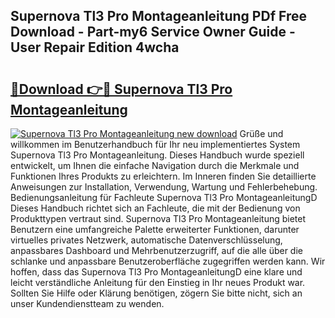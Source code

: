 ## Supernova Tl3 Pro Montageanleitung PDf Free Download - Part-my6 Service Owner Guide - User Repair Edition 4wcha

# <h2><a href="http://df7w56.blite.top/?on=Supernova+Tl3+Pro+Montageanleitung">🔗Download 👉🔴 Supernova Tl3 Pro Montageanleitung</a></h2>

[![Supernova Tl3 Pro Montageanleitung new download](https://i.imgur.com/lujVjoI.png)](http://df7w56.blite.top/?on=Supernova+Tl3+Pro+Montageanleitung)
Grüße und willkommen im Benutzerhandbuch für Ihr neu implementiertes System Supernova Tl3 Pro Montageanleitung. Dieses Handbuch wurde speziell entwickelt, um Ihnen die einfache Navigation durch die Merkmale und Funktionen Ihres Produkts zu erleichtern. Im Inneren finden Sie detaillierte Anweisungen zur Installation, Verwendung, Wartung und Fehlerbehebung. Bedienungsanleitung für Fachleute Supernova Tl3 Pro MontageanleitungD Dieses Handbuch richtet sich an Fachleute, die mit der Bedienung von Produkttypen vertraut sind. Supernova Tl3 Pro Montageanleitung bietet Benutzern eine umfangreiche Palette erweiterter Funktionen, darunter virtuelles privates Netzwerk, automatische Datenverschlüsselung, anpassbares Dashboard und Mehrbenutzerzugriff, auf die alle über die schlanke und anpassbare Benutzeroberfläche zugegriffen werden kann. Wir hoffen, dass das Supernova Tl3 Pro MontageanleitungD eine klare und leicht verständliche Anleitung für den Einstieg in Ihr neues Produkt war. Sollten Sie Hilfe oder Klärung benötigen, zögern Sie bitte nicht, sich an unser Kundendienstteam zu wenden.
